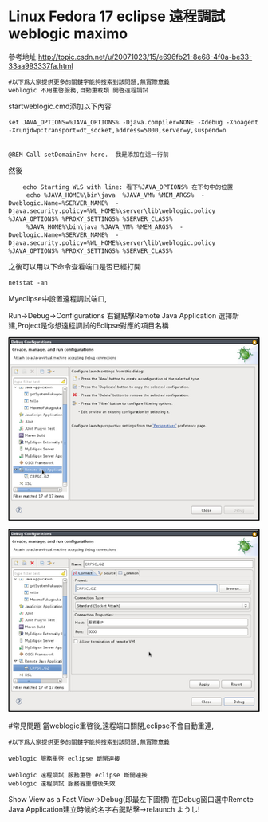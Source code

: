 # Linux Fedora 17 eclipse 遠程調試 weblogic maximo  

參考地址 http://topic.csdn.net/u/20071023/15/e696fb21-8e68-4f0a-be33-33aa993337fa.html
```Bat
#以下爲大家提供更多的關鍵字能夠搜索到該問題,無實際意義
weblogic 不用重啓服務,自動重載類 開啓遠程調試
```


startweblogic.cmd添加以下內容

```Bat
set JAVA_OPTIONS=%JAVA_OPTIONS% -Djava.compiler=NONE -Xdebug -Xnoagent  -Xrunjdwp:transport=dt_socket,address=5000,server=y,suspend=n 


@REM Call setDomainEnv here.  我是添加在這一行前
```

然後
```Bat
    echo Starting WLS with line: 看下%JAVA_OPTIONS% 在下句中的位置 
     echo %JAVA_HOME%\bin\java  %JAVA_VM% %MEM_ARGS%  -Dweblogic.Name=%SERVER_NAME%  -Djava.security.policy=%WL_HOME%\server\lib\weblogic.policy  %JAVA_OPTIONS% %PROXY_SETTINGS% %SERVER_CLASS% 
     %JAVA_HOME%\bin\java %JAVA_VM% %MEM_ARGS%  -Dweblogic.Name=%SERVER_NAME%  -Djava.security.policy=%WL_HOME%\server\lib\weblogic.policy  %JAVA_OPTIONS% %PROXY_SETTINGS% %SERVER_CLASS%
```

之後可以用以下命令查看端口是否已經打開
```Bat
netstat -an 
```

Myeclipse中設置遠程調試端口,

Run->Debug->Configurations  右鍵點擊Remote Java Application 選擇新建,Project是你想遠程調試的Eclipse對應的項目名稱
 
![image](https://raw.githubusercontent.com/shoukaiseki/blogdoc/master/weblogic/Linux%20Fedora%2017%20eclipse%20%E9%81%A0%E7%A8%8B%E8%AA%BF%E8%A9%A6%20weblogic%20maximo/img/001.jpg)
 
![image](https://raw.githubusercontent.com/shoukaiseki/blogdoc/master/weblogic/Linux%20Fedora%2017%20eclipse%20%E9%81%A0%E7%A8%8B%E8%AA%BF%E8%A9%A6%20weblogic%20maximo/img/002.jpg)

#常見問題
當weblogic重啓後,遠程端口關閉,eclipse不會自動重連,
```
#以下爲大家提供更多的關鍵字能夠搜索到該問題,無實際意義

weblogic 服務重啓 eclipse 斷開連接 

weblogic 遠程調試 服務重啓 eclipse 斷開連接
weblogic 遠程調試 服務器重啓後失效
```

Show View as a Fast View->Debug(即最左下圖標)
在Debug窗口選中Remote Java Application建立時候的名字右鍵點擊->relaunch
ようし!
